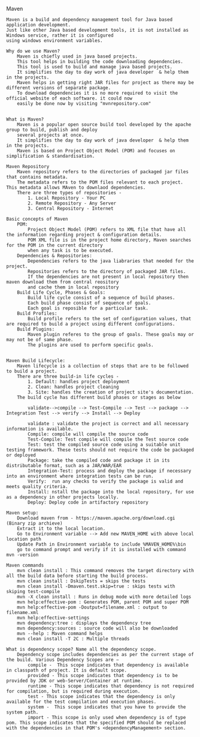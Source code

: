 Maven

    Maven is a build and dependency management tool for Java based application development. 
    Just like other Java based development tools, it is not installed as Windows service, rather it is configured 
    using windows environment variables.
    
    Why do we use Maven?
        Maven is chiefly used in java based projects. 
        This tool helps in building the code downloading dependencies.
        This tool is used to build and manage java based projects.
        It simplifies the day to day work of java developer  & help them in the projects. 
        Maven helps in getting right JAR files for project as there may be different versions of separate package.
        To download dependencies it is no more required to visit the official website of each software. it could now 
        easily be done now by visiting "mvnrepository.com"
        
   
    What is Maven?
        Maven is a popular open source build tool developed by the apache group to build, publish and deploy 
        several projects at once.
        It simplifies the day to day work of java developer  & help them in the projects. 
        Maven is based on Project Object Model (POM) and focuses on simplification & standardisation. 
        
    Maven Repository
        Maven repository refers to the directories of packaged jar files that contains metadata. 
        The metadata refers to the POM files relevant to each project. This metadata allows MAven to downlaod dependencies.
        There are three types of repositories - 
            1. Local Repository - Your PC
            2. Remote Repository - Any Server
            3. Central Repository - Internet
            
    Basic concepts of Maven
        POM:
            Project Object Model (POM) refers to XML file that have all the information regarding project & configuration details.
            POM XML file is in the project home directory, Maven searches for the POM in the current directory 
            when any task is to be executed.
        Dependencies & Repositories:
            Dependencies refers to the java liabraries that needed for the project.
            Repositories refers to the directory of packaged JAR files.
            If the dependencies are not present in local repository then maven download them from central reository
            and cache them in local repository
        Build Life Cycle, Phases & Goals:
            Build life cycle consist of a sequence of build phases. 
            Each build phase consist of sequence of goals.
            Each goal is reposible for a particular task.
        Build Profiles:
            Build profile refers to the set of configuration values, that are required to build a project using different configurations.
        Build Plugins:
            Maven plugin referes to the group of goals. These goals may or may not be of same phase.
            The plugins are used to perform specific goals.
            
        
    Maven Build Lifecycle:
        Maven lifecycle is a collection of steps that are to be followed to build a project.
        There are three build-in life cycles - 
            1. Default: handles project deployment
            2. Clean: handles project cleaning
            3. Site: handles the creation of project site's documentation.
        The build cycle has different build phases or stages as below 
            
            validate-->compile --> Test-Compile --> Test --> package --> Integration Test --> verify --> Install --> Deploy
            
            validate : validate the project is correct and all necessary information is available.
            Compile: compile will compile the source code
            Test-Compile: Test compile will compile the Test source code
            Test: test the compiled source code using a suitable unit testing framework. These tests should not require the code be packaged or deployed
            Package: take the compiled code and package it in its distributable format, such as a JAR/WAR/EAR
            Integration-Test: process and deploy the package if necessary into an environment where integration tests can be run.
            Verify:  run any checks to verify the package is valid and meets quality criteria. 
            Install: nstall the package into the local repository, for use as a dependency in other projects locally. 
            Deploy: Deploy code in artifactory repository
            
    Maven setup:
        Download maven from - https://maven.apache.org/download.cgi (Binary zip archieve)
        Extract it to the local location. 
        Go to Environment variable --> Add new MAVEN_HOME with above local location path
        Update Path in Environment variable to include %MAVEN_HOME%\bin
        go to command prompt and verify if it is installed with command mvn -version
   
    Maven commands
        mvn clean install : This command removes the target directory with all the build data before starting the build process.
        mvn clean install : DskipTests = skips the tests
        mvn clean install -Dmaven.test.skip=true : skips tests with skiping test-compile 
        mvn -X clean install : Runs in debug mode with more detailed logs 
        mvn help:effective-pom : Generates POM, parent POM and super POM 
        mvn help:effective-pom -Doutput=filename.xml : output to filename.xml  
        mvn help:effective-settings
        mvn dependency:tree : displays the dependency tree
        mvn dependency:sources : source code will also be downloaded
        mvn --help : Maven command helps 
        mvn clean install -T 2C : Multiple threads    
    
    What is dependency scope? Name all the dependency scope.
        Dependency scope includes dependencies as per the current stage of the build. Various Dependency Scopes are −
            compile -  This scope indicates that dependency is available in classpath of project. It is default scope.
            provided - This scope indicates that dependency is to be provided by JDK or web-Server/Container at runtime.
            runtime - This scope indicates that dependency is not required for compilation, but is required during execution.
            test - This scope indicates that the dependency is only available for the test compilation and execution phases.
            system -  This scope indicates that you have to provide the system path.
            import - This scope is only used when dependency is of type pom. This scope indicates that the specified POM should be replaced with the dependencies in that POM's <dependencyManagement> section.    